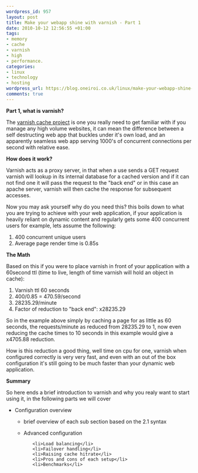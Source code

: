```yaml
--- 
wordpress_id: 957
layout: post
title: Make your webapp shine with varnish - Part 1
date: 2010-10-12 12:56:55 +01:00
tags: 
- memory
- cache
- varnish
- high
- performance.
categories: 
- linux
- technology
- hosting
wordpress_url: https://blog.oneiroi.co.uk/linux/make-your-webapp-shine-with-varnish-part-1
comments: true
---
```

<strong>Part 1, what is varnish?</strong>

The <a href="www.varnish-cache.org">varnish cache project</a> is one you really need to get familiar with if you manage any high volume websites, it can mean the difference between a self destructing web app that buckles under it's own load, and an apparently seamless web app serving 1000's of concurrent connections per second with relative ease.

<strong>How does it work?</strong>

Varnish acts as a proxy server, in that when a use sends a GET request varnish will lookup in its internal database for a cached version and if it can not find one it will pass the request to the "back end" or in this case an apache server, varnish will then cache the response for subsequent accesses.

Now you may ask yourself why do you need this? this boils down to what you are trying to achieve with your web application, if your application is heavily reliant on dynamic content and regularly gets some 400 concurrent users for example, lets assume the following:

<ol>
	<li>400 concurrent unique users</li>
	<li>Average page render time is 0.85s</li>
</ol>

<strong>The Math</strong>

Based on this if you were to place varnish in front of your application with a 60second ttl (time to live, length of time varnish will hold an object in cache):
<ol>
	<li>Varnish ttl 60 seconds</li>
	<li>400/0.85 = 470.59/second</li>
	<li>28235.29/minute</li>
	<li>Factor of reduction to "back end": x28235.29</li>
</ol>

So in the example above simply by caching a page for as little as 60 seconds, the requests/minute as reduced from 28235.29 to 1, now even reducing the cache times to 10 seconds in this example would give a x4705.88 reduction.

How is this reduction a good thing, well time on cpu for one, varnish when configured correctly is very very fast, and even with an out of the box configuration it's still going to be much faster than your dynamic web application.

<strong>Summary</strong>

So here ends a brief introduction to varnish and why you realy want to start using it, in the following parts we will cover

<ul>
	<li>Configuration overview</li>
<ul>
	<li>brief overview of each sub section based on the 2.1 syntax</li>
</ul>

<ul>
	<li>Advanced configuration</li>
<ul>

	<li>Load balancing</li>
	<li>Failover handling</li>
	<li>Raising cache hitrate</li>
	<li>Pros and cons of each setup</li>
	<li>Benchmarks</li>
</ul>

</ul>
</ul>










